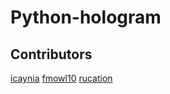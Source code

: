 Python-hologram
==========



## Contributors
[icaynia](https://github.com/icaynia) 
[fmowl10](https://github.com/fmowl10) 
[rucation](https://github.com/rucation) 
